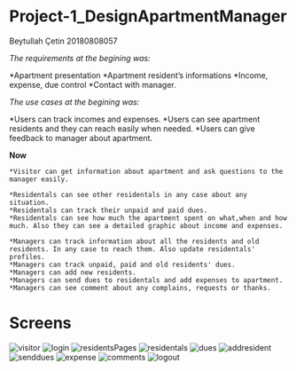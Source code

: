 # Project-1_DesignApartmentManager

Beytullah Çetin
20180808057

*The requirements at the begining was:*
    
*Apartment presentation
*Apartment resident’s informations
*Income, expense, due control
*Contact with manager.

*The use cases at the begining was:*

*Users can track incomes and expenses.
*Users can see apartment residents and they can reach easily when needed.
*Users can give feedback to manager about apartment.

**Now**

    *Visitor can get information about apartment and ask questions to the manager easily.
    
    *Residentals can see other residentals in any case about any situation.
    *Residentals can track their unpaid and paid dues.
    *Residentals can see how much the apartment spent on what,when and how much. Also they can see a detailed graphic about income and expenses.
    
    *Managers can track information about all the residents and old residents. In any case to reach them. Also update residentals' profiles.
    *Managers can track unpaid, paid and old residents' dues.
    *Managers can add new residents.
    *Managers can send dues to residentals and add expenses to apartment.
    *Managers can see comment about any complains, requests or thanks.

# Screens

![visitor](https://github.com/BeytullahCetin/Project-1_DesignApartmentManager/blob/master/images/gifs/visitor.gif)
![login](https://github.com/BeytullahCetin/Project-1_DesignApartmentManager/blob/master/images/gifs/login.gif)
![residentsPages](https://github.com/BeytullahCetin/Project-1_DesignApartmentManager/blob/master/images/gifs/residental.gif)
![residentals](https://github.com/BeytullahCetin/Project-1_DesignApartmentManager/blob/master/images/gifs/residentals.gif)
![dues](https://github.com/BeytullahCetin/Project-1_DesignApartmentManager/blob/master/images/gifs/dues.gif)
![addresident](https://github.com/BeytullahCetin/Project-1_DesignApartmentManager/blob/master/images/gifs/addResident.gif)
![senddues](https://github.com/BeytullahCetin/Project-1_DesignApartmentManager/blob/master/images/gifs/senddues.gif)
![expense](https://github.com/BeytullahCetin/Project-1_DesignApartmentManager/blob/master/images/gifs/expense.gif)
![comments](https://github.com/BeytullahCetin/Project-1_DesignApartmentManager/blob/master/images/gifs/comments.gif)
![logout](https://github.com/BeytullahCetin/Project-1_DesignApartmentManager/blob/master/images/gifs/logout.gif)
